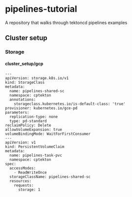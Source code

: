 # pipelines-tutorial
A repository that walks through tektoncd pipelines examples

## Cluster setup

### Storage

#### cluster_setup/gcp
```
---
apiVersion: storage.k8s.io/v1
kind: StorageClass
metadata:
  name: pipelines-shared-sc
  namespace: cptekton
  annotations:
    storageclass.kubernetes.io/is-default-class: 'true'
provisioner: kubernetes.io/gce-pd
parameters:
  replication-type: none
  type: pd-standard
reclaimPolicy: Delete
allowVolumeExpansion: true
volumeBindingMode: WaitForFirstConsumer
---
apiVersion: v1
kind: PersistentVolumeClaim
metadata:
  name: pipelines-task-pvc
  namespace: cptekton
spec:
  accessModes:
    - ReadWriteOnce
  storageClassName: pipelines-shared-sc
  resources:
    requests:
      storage: 1
```
